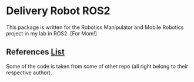# Delivery Robot ROS2

This package is written for the Robotics Manipulator and Mobile Robotics project in my lab in ROS2. [For Mom!]


## References [List](./doc/)

Some of the code is taken from some of other repo (all right belong to their respective author).
